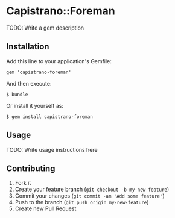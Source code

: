 # Capistrano::Foreman

TODO: Write a gem description

## Installation

Add this line to your application's Gemfile:

    gem 'capistrano-foreman'

And then execute:

    $ bundle

Or install it yourself as:

    $ gem install capistrano-foreman

## Usage

TODO: Write usage instructions here

## Contributing

1. Fork it
2. Create your feature branch (`git checkout -b my-new-feature`)
3. Commit your changes (`git commit -am 'Add some feature'`)
4. Push to the branch (`git push origin my-new-feature`)
5. Create new Pull Request
